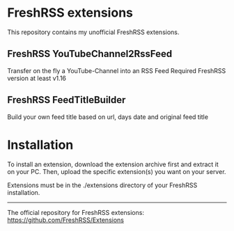 # FreshRSS extensions
This repository contains my unofficial FreshRSS extensions.

## FreshRSS YouTubeChannel2RssFeed
Transfer on the fly a YouTube-Channel into an RSS Feed
Required FreshRSS version at least v1.16

## FreshRSS FeedTitleBuilder
Build your own feed title based on url, days date and original feed title

# Installation

To install an extension, download the extension archive first and extract it on your PC. 
Then, upload the specific extension(s) you want on your server. 

Extensions must be in the ./extensions directory of your FreshRSS installation.

---

The official repository for FreshRSS extensions: https://github.com/FreshRSS/Extensions